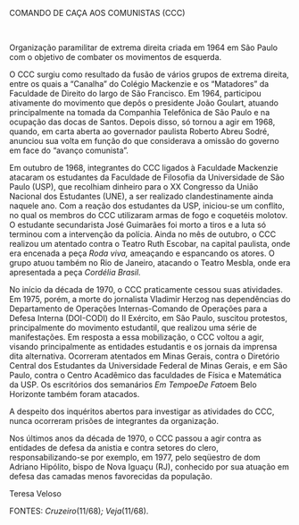 COMANDO DE CAÇA AOS COMUNISTAS (CCC)

 

Organização paramilitar de extrema direita criada em 1964 em São Paulo
com o objetivo de combater os movimentos de esquerda.

O CCC surgiu como resultado da fusão de vários grupos de extrema
direita, entre os quais a “Canalha” do Colégio Mackenzie e os
“Matadores” da Faculdade de Direito do largo de São Francisco. Em 1964,
participou ativamente do movimento que depôs o presidente João Goulart,
atuando principalmente na tomada da Companhia Telefônica de São Paulo e
na ocupação das docas de Santos. Depois disso, só tornou a agir em 1968,
quando, em carta aberta ao governador paulista Roberto Abreu Sodré,
anunciou sua volta em função do que considerava a omissão do governo em
face do “avanço comunista”.

Em outubro de 1968, integrantes do CCC ligados à Faculdade Mackenzie
atacaram os estudantes da Faculdade de Filosofia da Universidade de São
Paulo (USP), que recolhiam dinheiro para o XX Congresso da União
Nacional dos Estudantes (UNE), a ser realizado clandestinamente ainda
naquele ano. Com a reação dos estudantes da USP, iniciou-se um conflito,
no qual os membros do CCC utilizaram armas de fogo e coquetéis molotov.
O estudante secundarista José Guimarães foi morto a tiros e a luta só
terminou com a intervenção da polícia. Ainda no mês de outubro, o CCC
realizou um atentado contra o Teatro Ruth Escobar, na capital paulista,
onde era encenada a peça *Roda viva,* ameaçando e espancando os atores.
O grupo atuou também no Rio de Janeiro, atacando o Teatro Mesbla, onde
era apresentada a peça *Cordélia Brasil.*

No início da década de 1970, o CCC praticamente cessou suas atividades.
Em 1975, porém, a morte do jornalista Vladimir Herzog nas dependências
do Departamento de Operações Internas-Comando de Operações para a Defesa
Interna (DOI-CODI) do II Exército, em São Paulo, suscitou protestos,
principalmente do movimento estudantil, que realizou uma série de
manifestações. Em resposta a essa mobilização, o CCC voltou a agir,
visando principalmente as entidades estudantis e os jornais da imprensa
dita alternativa. Ocorreram atentados em Minas Gerais, contra o
Diretório Central dos Estudantes da Universidade Federal de Minas
Gerais, e em São Paulo, contra o Centro Acadêmico das faculdades de
Física e Matemática da USP. Os escritórios dos semanários *Em
Tempo*e*De* *Fato*em Belo Horizonte também foram atacados.

A despeito dos inquéritos abertos para investigar as atividades do CCC,
nunca ocorreram prisões de integrantes da organização.

Nos últimos anos da década de 1970, o CCC passou a agir contra as
entidades de defesa da anistia e contra setores do clero,
responsabilizando-se por exemplo, em 1977, pelo seqüestro de dom Adriano
Hipólito, bispo de Nova Iguaçu (RJ), conhecido por sua atuação em defesa
das camadas menos favorecidas da população.

Teresa Veloso

FONTES: *Cruzeiro*(11/68)*; Veja*(11/68).

 
